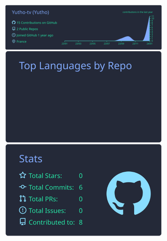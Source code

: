 ![](https://raw.githubusercontent.com/Yutho-tv/Yutho-tv/master/profile-summary-card-output/blueberry/0-profile-details.svg)
![](https://raw.githubusercontent.com/Yutho-tv/Yutho-tv/master/profile-summary-card-output/blueberry/1-repos-per-language.svg)
![](https://raw.githubusercontent.com/Yutho-tv/Yutho-tv/master/profile-summary-card-output/blueberry/3-stats.svg)
